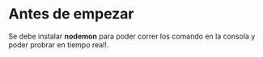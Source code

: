# Antes de empezar

Se debe instalar **nodemon** para poder correr los comando en la consola y poder probrar en tiempo real!.
